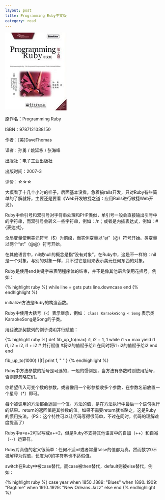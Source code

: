 ```yaml
---
layout: post
title: Programming Ruby中文版
category: read
---
```

<img class="cover" src="/images/2013/04/9787121038150.jpg" />

原作名：Programming Ruby

ISBN：9787121038150

作者：[美]DaveThomas

译者：孙勇 / 姚延栋 / 张海峰

出版社：电子工业出版社

出版时间：2007-3

评价：☆☆☆

大概看了十几个小时的样子，后面基本没看，急着搞rails开发，只对Ruby有些简单的了解就好，主要还是要看《Web开发敏捷之道：应用Rails进行敏捷Web开发》。

Ruby中单引号和双引号对字符串处理和PHP类似，单引号一般会直接输出引号中的字符串，而双引号会转义一些字符串，例如：/n；或者是内插表达式，例如：#{表达式}。

全局变量使用美元符号（$）为前缀，而实例变量以“at”（@）符号开始。类变量以两个“at”（@@）符号开始。

在其他语言中，nil或null的概念是指“没有对象”。在Ruby中，这是不一样的：nil是一个对象，与别的对象一样，只不过它是用来表示美元任何东西的对象。

Ruby是使用end关键字来表明程序体的结束，并不是像其他语言使用花括号。例如：

{% highlight ruby %}
while line = gets
    puts line.downcase
end
{% endhighlight %}

initialize方法是Ruby的构造函数。

Ruby中使用大括号（`<`）表示继承，例如：
`class KaraokeSong < Song`
表示类KaraokeSong是Song的子类。

用斐波那契数列的例子说明并行赋值：

{% highlight ruby %}
def fib_up_to(max)
  i1, i2 = 1, 1
  while i1 <= max
    yield i1
    i1, i2 = i2, i1 + i2 # 并行赋值 
    #将i2的值赋予给i1 在同时将i1+i2的值赋予给i2
   end
end

fib_up_to(1000) {|f| print f, " " }
{% endhighlight %}

Ruby中方法参数的括号是可选的，一般的惯例是，当方法有参数时则使用括号，否则即忽略它们。

你希望传入可变个数的参数，或者像用一个形参接收多个参数，在参数名前放置一个星号（*）即可。

每个被调用的方法都会返回一个值。方法的值，是在方法执行中最后一个语句执行的结果。return的返回值是其参数的值。如果不需要return就省略之，这是Ruby的惯用技法。（PS：这个特性可以让代码写得很简单，不过在同时，代码的理解难度提高了）

Ruby中a=a+2可以写成a+=2，但是Ruby不支持其他语言中的自加（++）和自减（--）运算符。

Ruby对真值的定义很简单：任何不适nil或者常量false的值都为真。然而数字0不被解释为假值，长度为0的字符串也不适假值。

switch在Ruby中被case替代，而case被then替代，default则被else替代，例如：

{% highlight ruby %}
case year
  when 1850..1889: "Blues"
  when 1890..1909: "Ragtime"
  when 1910..1929: "New Orleans Jazz"
  else
end
{% endhighlight %}
